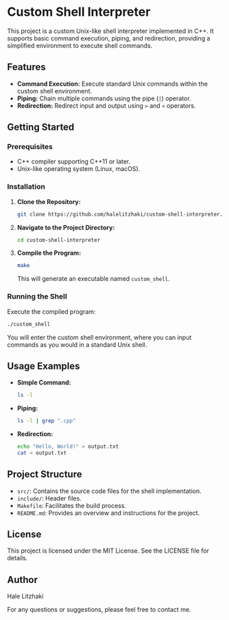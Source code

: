 # Custom Shell Interpreter

This project is a custom Unix-like shell interpreter implemented in C++. It supports basic command execution, piping, and redirection, providing a simplified environment to execute shell commands.

## Features

- **Command Execution:** Execute standard Unix commands within the custom shell environment.
- **Piping:** Chain multiple commands using the pipe (`|`) operator.
- **Redirection:** Redirect input and output using `>` and `<` operators.

## Getting Started

### Prerequisites

- C++ compiler supporting C++11 or later.
- Unix-like operating system (Linux, macOS).

### Installation

1. **Clone the Repository:**

   ```bash
   git clone https://github.com/halelitzhaki/custom-shell-interpreter.git
   ```

2. **Navigate to the Project Directory:**

   ```bash
   cd custom-shell-interpreter
   ```

3. **Compile the Program:**

   ```bash
   make
   ```

   This will generate an executable named `custom_shell`.

### Running the Shell

Execute the compiled program:

```bash
./custom_shell
```

You will enter the custom shell environment, where you can input commands as you would in a standard Unix shell.

## Usage Examples

- **Simple Command:**

  ```bash
  ls -l
  ```

- **Piping:**

  ```bash
  ls -l | grep ".cpp"
  ```

- **Redirection:**

  ```bash
  echo "Hello, World!" > output.txt
  cat < output.txt
  ```

## Project Structure

- `src/`: Contains the source code files for the shell implementation.
- `include/`: Header files.
- `Makefile`: Facilitates the build process.
- `README.md`: Provides an overview and instructions for the project.

## License

This project is licensed under the MIT License. See the LICENSE file for details.

## Author

Hale Litzhaki

For any questions or suggestions, please feel free to contact me.
